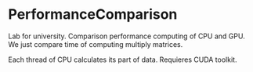 # PerformanceComparison

Lab for university. 
Comparison performance computing of CPU and GPU.
We just compare time of computing multiply matrices.

Each thread of CPU calculates its part of data.
Requieres CUDA toolkit.
